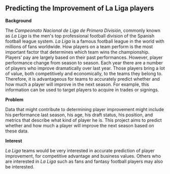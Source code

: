 ## Predicting the Improvement of La Liga players

__Background__

The _Campeonato Nacional de Liga de Primera División_, commonly known as _La Liga_ is the men's top professional football division of the Spanish football league system. _La Liga_ is a famous football league in the world with millions of fans worldwide. How players on a team perform is the most important factor that determines which team wins the championship. Players’ pay are largely based on their past performances. However, player performance change from season to season. Each year there are a number of players who improve dramatically over last year. Those players bring a lot of value, both competitively and economically, to the teams they belong to. Therefore, it is advantageous for teams to accurately predict whether and how much a player will improve in the next season. For example, this information can be used to target players to acquire in trades or signings.

__Problem__

Data that might contribute to determining player improvement might include his performance last season, his age, his draft status, his position, and metrics that describe what kind of player he is. This project aims to predict whether and how much a player will improve the next season based on these data.

__Interest__

_La Liga_ teams would be very interested in accurate prediction of player improvement, for competitive advantage and business values. Others who are interested in _La Liga_ such as fans and fantasy football players may also be interested.
